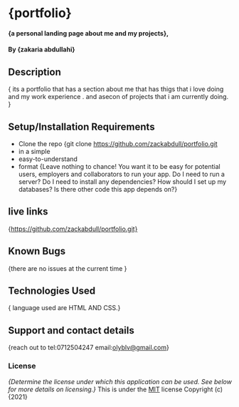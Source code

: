 # {portfolio}
#### {a personal landing page about me and my projects},
#### By **{zakaria abdullahi}**
## Description
{ its a portfolio that has a section about me that has thigs that i love doing and my work experience . and asecon of projects that i am currently doing. }
## Setup/Installation Requirements
* Clone the repo {git clone https://github.com/zackabdull/portfolio.git
* in a simple
* easy-to-understand
* format
{Leave nothing to chance! You want it to be easy for potential users, employers and collaborators to run your app. Do I need to run a server? Do I need to install any dependencies? How should I set up my databases? Is there other code this app depends on?}
## live links
{https://github.com/zackabdull/portfolio.git}
## Known Bugs
{there are no issues at the current time }
## Technologies Used
{ language used are HTML AND CSS.}
## Support and contact details
{reach out to tel:0712504247
email:olyblv@gmail.com}
### License
*{Determine the license under which this application can be used.  See below for more details on licensing.}*
This is under the [MIT](LICENSE) license
Copyright (c) {2021} 
